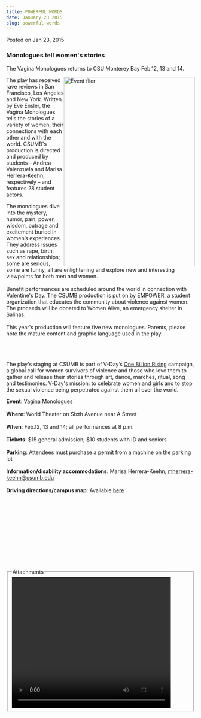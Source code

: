 ```yaml
---
title: POWERFUL WORDS
date: January 23 2015
slug: powerful-words
---
```


 



<span class="date">Posted on Jan 23, 2015    </span>
<h3>Monologues tell women&apos;s stories</h3>
<p>The Vagina Monologues returns to CSU Monterey Bay Feb.12, 13 and
14.</p>
<p><img alt="Event flier" src="https://news.csumb.edu/sites/default/files/65/attachments/news/images/vm_15_poster_for_web.jpg" style="width:350px; height:506px; float:right">The play has
received rave reviews in San Francisco, Los Angeles and New York.
Written by Eve Ensler, the Vagina Monologues tells the stories of a
variety of women, their connections with each other and with the
world. CSUMB&apos;s production is directed and produced by students &#x2013;
Andrea Valenzuela and Marisa Herrera-Keehn, respectively &#x2013; and
features 28 student actors.</img></p>
<p>The monologues dive into the mystery, humor, pain, power,
wisdom, outrage and excitement buried in women&#x2019;s experiences. They
address issues such as rape, birth, sex and relationships; some are
serious, some are funny, all are enlightening and explore new and
interesting viewpoints for both men and women.<br>
<br>
Benefit performances are scheduled around the world in connection
with Valentine&apos;s Day. The CSUMB production is put on by EMPOWER, a
student organization that educates the community about violence
against women. The proceeds will be donated to Women Alive, an
emergency shelter in Salinas.<br>
<br>
This year&apos;s production will feature five new monologues. Parents,
please note the mature content and graphic language used in the
play.</br></br></br></br></p>
<p>The play&apos;s staging at CSUMB is part of V-Day&#x2019;s <a href="csumb-joins-worldwide-protest-violence-against-women.html" rel="nofollow">One Billion Rising</a> campaign, a global call for women
survivors of violence and those who love them to gather and release
their stories through art, dance, marches, ritual, song and
testimonies. V-Day&apos;s mission: to celebrate women and girls and to
stop the sexual violence being perpetrated against them all over
the world.</p>
<p><strong>Event</strong>: Vagina Monologues<br>
<br>
<strong>Where</strong>: World Theater on Sixth Avenue near A
Street<br>
<br>
<strong>When</strong>: Feb.12, 13 and 14; all performances at 8
p.m.<br>
<br>
<strong>Tickets</strong>: $15 general admission; $10 students with
ID and seniors<br>
<br>
<strong>Parking</strong>: Attendees must purchase a permit from a
machine on the parking lot<br>
<br>
<strong>Information/disability accommodations</strong>: Marisa
Herrera-Keehn, <a href="mailto:mherrera-keehn@csumb.edu">mherrera-keehn@csumb.edu</a><br>

<br>
<strong>Driving directions/campus map</strong>: Available <a href="https://csumb.edu/maps" rel="nofollow">here</a>&#xA0;</br></br></br></br></br></br></br></br></br></br></br></br></p>
<fieldset class="fieldgroup group-attachments">
<legend>Attachments</legend>
<div class="field field-type-emvideo field-field-attach-video">
<div class="field-items">
<div class="field-item odd">
<div class="emvideo emvideo-video emvideo-youtube">
<div class="emfield-emvideo emfield-emvideo-youtube">
<div id="emvideo-youtube-flash-wrapper-1">
<!--<object type="application/x-shockwave-flash" height="350" width="425" data="https://www.youtube.com/v/wGQMiVaE5J8&amp;rel=0&amp;enablejsapi=1&amp;playerapiid=ytplayer&amp;fs=1" id="emvideo-youtube-flash-1">
          <param name="movie" value="https://www.youtube.com/v/wGQMiVaE5J8&amp;rel=0&amp;enablejsapi=1&amp;playerapiid=ytplayer&amp;fs=1" />
          <param name="allowScriptAccess" value="sameDomain"/>
          <param name="quality" value="best"/>
          <param name="allowFullScreen" value="true"/>
          <param name="bgcolor" value="#FFFFFF"/>
          <param name="scale" value="noScale"/>
          <param name="salign" value="TL"/>
          <param name="FlashVars" value="playerMode=embedded" />
          <param name="wmode" value="transparent" />
        </object>-->
<video controls="" width="425" height="350">
<source src="https://r7---sn-o097znee.googlevideo.com/videoplayback?ms=au&amp;upn=_suMQlvTF-w&amp;mv=m&amp;source=youtube&amp;fexp=900718,907263,916104,923368,927622,929821,930676,936121,9406392,941004,943917,947225,948124,952302,952605,952901,955301,957103,957105,957201,959701&amp;sparams=dur,id,initcwndbps,ip,ipbits,itag,mm,ms,mv,pl,ratebypass,source,upn,expire&amp;id=o-AFXapiO9FEW1VnTZjuQQjSm7BwbSYe1znN-KesVAceNW&amp;initcwndbps=4356250&amp;mt=1422315984&amp;signature=45EB0FE23AC646D4B68FD74D775839CB50BF962B.5A5B60C24A20ECD8BD65AF78B5665571FF7099A7&amp;ratebypass=yes&amp;sver=3&amp;key=yt5&amp;expire=1422337630&amp;pl=23&amp;itag=18&amp;dur=287.880&amp;ipbits=0&amp;mm=31&amp;ip=198.189.249.65&amp;name=wGQMiVaE5J8" type="video/mp4"/></video></div>
</div>
</div>
</div>
</div>
</div>
</fieldset>





 
